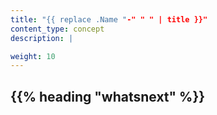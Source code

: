 ```yaml
---
title: "{{ replace .Name "-" " " | title }}"
content_type: concept
description: |

weight: 10
---
```


<!-- overview -->

<!-- body -->

<!-- Optional section; add links to information related to this topic. -->

## {{% heading "whatsnext" %}}
